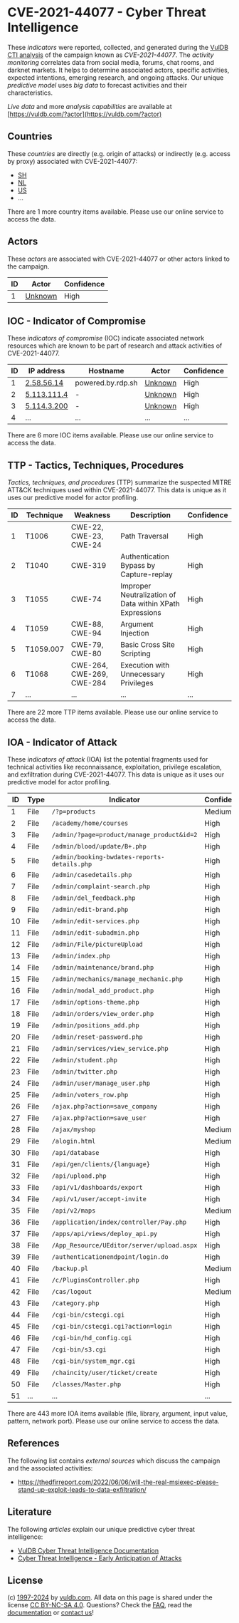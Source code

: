 # CVE-2021-44077 - Cyber Threat Intelligence

These _indicators_ were reported, collected, and generated during the [VulDB CTI analysis](https://vuldb.com/?kb.cti) of the campaign known as _CVE-2021-44077_. The _activity monitoring_ correlates data from social media, forums, chat rooms, and darknet markets. It helps to determine associated actors, specific activities, expected intentions, emerging research, and ongoing attacks. Our unique _predictive model_ uses _big data_ to forecast activities and their characteristics.

_Live data_ and more _analysis capabilities_ are available at [https://vuldb.com/?actor](https://vuldb.com/?actor)

## Countries

These _countries_ are directly (e.g. origin of attacks) or indirectly (e.g. access by proxy) associated with CVE-2021-44077:

* [SH](https://vuldb.com/?country.sh)
* [NL](https://vuldb.com/?country.nl)
* [US](https://vuldb.com/?country.us)
* ...

There are 1 more country items available. Please use our online service to access the data.

## Actors

These _actors_ are associated with CVE-2021-44077 or other actors linked to the campaign.

ID | Actor | Confidence
-- | ----- | ----------
1 | [Unknown](https://vuldb.com/?actor.unknown) | High

## IOC - Indicator of Compromise

These _indicators of compromise_ (IOC) indicate associated network resources which are known to be part of research and attack activities of CVE-2021-44077.

ID | IP address | Hostname | Actor | Confidence
-- | ---------- | -------- | ----- | ----------
1 | [2.58.56.14](https://vuldb.com/?ip.2.58.56.14) | powered.by.rdp.sh | [Unknown](https://vuldb.com/?actor.unknown) | High
2 | [5.113.111.4](https://vuldb.com/?ip.5.113.111.4) | - | [Unknown](https://vuldb.com/?actor.unknown) | High
3 | [5.114.3.200](https://vuldb.com/?ip.5.114.3.200) | - | [Unknown](https://vuldb.com/?actor.unknown) | High
4 | ... | ... | ... | ...

There are 6 more IOC items available. Please use our online service to access the data.

## TTP - Tactics, Techniques, Procedures

_Tactics, techniques, and procedures_ (TTP) summarize the suspected MITRE ATT&CK techniques used within CVE-2021-44077. This data is unique as it uses our predictive model for actor profiling.

ID | Technique | Weakness | Description | Confidence
-- | --------- | -------- | ----------- | ----------
1 | T1006 | CWE-22, CWE-23, CWE-24 | Path Traversal | High
2 | T1040 | CWE-319 | Authentication Bypass by Capture-replay | High
3 | T1055 | CWE-74 | Improper Neutralization of Data within XPath Expressions | High
4 | T1059 | CWE-88, CWE-94 | Argument Injection | High
5 | T1059.007 | CWE-79, CWE-80 | Basic Cross Site Scripting | High
6 | T1068 | CWE-264, CWE-269, CWE-284 | Execution with Unnecessary Privileges | High
7 | ... | ... | ... | ...

There are 22 more TTP items available. Please use our online service to access the data.

## IOA - Indicator of Attack

These _indicators of attack_ (IOA) list the potential fragments used for technical activities like reconnaissance, exploitation, privilege escalation, and exfiltration during CVE-2021-44077. This data is unique as it uses our predictive model for actor profiling.

ID | Type | Indicator | Confidence
-- | ---- | --------- | ----------
1 | File | `/?p=products` | Medium
2 | File | `/academy/home/courses` | High
3 | File | `/admin/?page=product/manage_product&id=2` | High
4 | File | `/admin/blood/update/B+.php` | High
5 | File | `/admin/booking-bwdates-reports-details.php` | High
6 | File | `/admin/casedetails.php` | High
7 | File | `/admin/complaint-search.php` | High
8 | File | `/admin/del_feedback.php` | High
9 | File | `/admin/edit-brand.php` | High
10 | File | `/admin/edit-services.php` | High
11 | File | `/admin/edit-subadmin.php` | High
12 | File | `/admin/File/pictureUpload` | High
13 | File | `/admin/index.php` | High
14 | File | `/admin/maintenance/brand.php` | High
15 | File | `/admin/mechanics/manage_mechanic.php` | High
16 | File | `/admin/modal_add_product.php` | High
17 | File | `/admin/options-theme.php` | High
18 | File | `/admin/orders/view_order.php` | High
19 | File | `/admin/positions_add.php` | High
20 | File | `/admin/reset-password.php` | High
21 | File | `/admin/services/view_service.php` | High
22 | File | `/admin/student.php` | High
23 | File | `/admin/twitter.php` | High
24 | File | `/admin/user/manage_user.php` | High
25 | File | `/admin/voters_row.php` | High
26 | File | `/ajax.php?action=save_company` | High
27 | File | `/ajax.php?action=save_user` | High
28 | File | `/ajax/myshop` | Medium
29 | File | `/alogin.html` | Medium
30 | File | `/api/database` | High
31 | File | `/api/gen/clients/{language}` | High
32 | File | `/api/upload.php` | High
33 | File | `/api/v1/dashboards/export` | High
34 | File | `/api/v1/user/accept-invite` | High
35 | File | `/api/v2/maps` | Medium
36 | File | `/application/index/controller/Pay.php` | High
37 | File | `/apps/api/views/deploy_api.py` | High
38 | File | `/App_Resource/UEditor/server/upload.aspx` | High
39 | File | `/authenticationendpoint/login.do` | High
40 | File | `/backup.pl` | Medium
41 | File | `/c/PluginsController.php` | High
42 | File | `/cas/logout` | Medium
43 | File | `/category.php` | High
44 | File | `/cgi-bin/cstecgi.cgi` | High
45 | File | `/cgi-bin/cstecgi.cgi?action=login` | High
46 | File | `/cgi-bin/hd_config.cgi` | High
47 | File | `/cgi-bin/s3.cgi` | High
48 | File | `/cgi-bin/system_mgr.cgi` | High
49 | File | `/chaincity/user/ticket/create` | High
50 | File | `/classes/Master.php` | High
51 | ... | ... | ...

There are 443 more IOA items available (file, library, argument, input value, pattern, network port). Please use our online service to access the data.

## References

The following list contains _external sources_ which discuss the campaign and the associated activities:

* https://thedfirreport.com/2022/06/06/will-the-real-msiexec-please-stand-up-exploit-leads-to-data-exfiltration/

## Literature

The following _articles_ explain our unique predictive cyber threat intelligence:

* [VulDB Cyber Threat Intelligence Documentation](https://vuldb.com/?kb.cti)
* [Cyber Threat Intelligence - Early Anticipation of Attacks](https://www.scip.ch/en/?labs.20201022)

## License

(c) [1997-2024](https://vuldb.com/?kb.changelog) by [vuldb.com](https://vuldb.com/?kb.about). All data on this page is shared under the license [CC BY-NC-SA 4.0](https://creativecommons.org/licenses/by-nc-sa/4.0/). Questions? Check the [FAQ](https://vuldb.com/?kb.faq), read the [documentation](https://vuldb.com/?kb) or [contact us](https://vuldb.com/?contact)!
